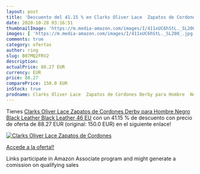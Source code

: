 ```yaml
---
layout: post
title: 'Descuento del 41.15 % en Clarks Oliver Lace  Zapatos de Cordones '
date: 2020-10-28 03:16:51
thumbnailImage: 'https://m.media-amazon.com/images/I/411xUC6hStL._SL200_.jpg'
images: [ 'https://m.media-amazon.com/images/I/411xUC6hStL._SL200_.jpg' ]
comments: true
category: ofertas
author: ring
slug: B07MQ2FRV2
description:
actualPrice: 88.27 EUR
currency: EUR
price: 88.27
comparePrice: 150.0 EUR
inStock: true
prodname: Clarks Oliver Lace  Zapatos de Cordones Derby para Hombre  Negro  Black Leather Black Leather   46 EU
---
```


Tienes [Clarks Oliver Lace  Zapatos de Cordones Derby para Hombre  Negro  Black Leather Black Leather   46 EU](https://www.amazon.es/dp/B07MQ2FRV2/?tag=tolees-21) con un 41.15 % de descuento con precio de oferta de 88.27 EUR (original: 150.0 EUR) en el siguiente enlace!

[![Clarks Oliver Lace  Zapatos de Cordones ](https://m.media-amazon.com/images/I/411xUC6hStL._SL200_.jpg)](https://www.amazon.es/dp/B07MQ2FRV2/?tag=tolees-21)

[Accede a la oferta!!](https://www.amazon.es/dp/B07MQ2FRV2/?tag=tolees-21)

Links participate in Amazon Associate program and might generate a comission on qualifying sales


